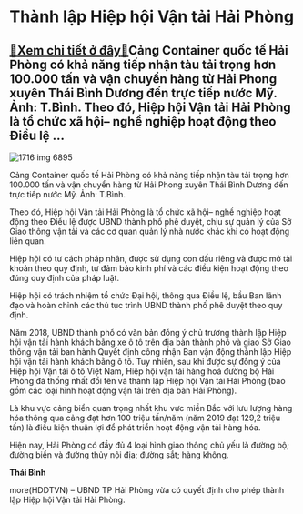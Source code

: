 Thành lập Hiệp hội Vận tải Hải Phòng
====================================

[:gift:Xem chi tiết ở đây:gift:](https://hddtvn.com/thanh-lap-hiep-hoi-van-tai-hai-phong/)Cảng Container quốc tế Hải Phòng có khả năng tiếp nhận tàu tải trọng hơn 100.000 tấn và vận chuyển hàng từ Hải Phong xuyên Thái Bình Dương đến trực tiếp nước Mỹ. Ảnh: T.Bình. Theo đó, Hiệp hội Vận tải Hải Phòng là tổ chức xã hội– nghề nghiệp hoạt động theo Điều lệ …
--------------------------------------------------------------------------------------------------------------------------------------------------------------------------------------------------------------------------------------------------------------------------





![1716 img 6895](https://haiquanonline.com.vn/stores/news_dataimages/binhht/072020/21/16/in_article/1716_IMG_6895.jpg?rt=20200812150726 "undefined")


Cảng Container quốc tế Hải Phòng có khả năng tiếp nhận tàu tải trọng hơn 100.000 tấn và vận chuyển hàng từ Hải Phong xuyên Thái Bình Dương đến trực tiếp nước Mỹ. Ảnh: T.Bình.



Theo đó, Hiệp hội Vận tải Hải Phòng là tổ chức xã hội– nghề nghiệp hoạt động theo Điều lệ được UBND thành phố phê duyệt, chịu sự quản lý của Sở Giao thông vận tải và các cơ quan quản lý nhà nước khác khi có hoạt động liên quan.


Hiệp hội có tư cách pháp nhân, được sử dụng con dấu riêng và được mở tài khoản theo quy định, tự đảm bảo kinh phí và các điều kiện hoạt động theo đúng quy định của pháp luật.


Hiệp hội có trách nhiệm tổ chức Đại hội, thông qua Điều lệ, bầu Ban lãnh đạo và hoàn chỉnh các thủ tục trình UBND thành phố phê duyệt theo quy định.


Năm 2018, UBND thành phố có văn bản đồng ý chủ trương thành lập Hiệp hội vận tải hành khách bằng xe ô tô trên địa bàn thành phố và giao Sở Giao thông vận tải ban hành Quyết định công nhận Ban vận động thành lập Hiệp hội vận tải hành khách bằng ô tô. Tuy nhiên, sau khi được sự đồng ý của Hiệp hội Vận tải ô tô Việt Nam, Hiệp hội vận tải hàng hoá đường bộ Hải Phòng đã thống nhất đổi tên và thành lập Hiệp hội Vận tải Hải Phòng (bao gồm các loại hình hoạt động vận tải trên địa bàn Hải Phòng).


Là khu vực cảng biển quan trọng nhất khu vực miền Bắc với lưu lượng hàng hóa thông qua cảng đạt hơn 100 triệu tấn/năm (năm 2019 đạt 129,2 triệu tấn) là điều kiện thuận lợi để phát triển hoạt động vận tải hàng hóa.


Hiện nay, Hải Phòng có đầy đủ 4 loại hình giao thông chủ yếu là đường bộ; đường biển và đường thủy nội địa; đường sắt; hàng không.




**Thái Bình**



more(HDDTVN) – UBND TP Hải Phòng vừa có quyết định cho phép thành lập Hiệp hội Vận tải Hải Phòng.

